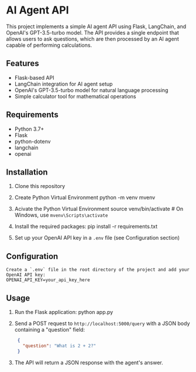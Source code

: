 # AI Agent API

This project implements a simple AI agent API using Flask, LangChain, and OpenAI's GPT-3.5-turbo model. The API provides a single endpoint that allows users to ask questions, which are then processed by an AI agent capable of performing calculations.

## Features

- Flask-based API
- LangChain integration for AI agent setup
- OpenAI's GPT-3.5-turbo model for natural language processing
- Simple calculator tool for mathematical operations

## Requirements

- Python 3.7+
- Flask
- python-dotenv
- langchain
- openai

## Installation

1. Clone this repository

2. Create Python Virtual Environment
    python -m venv mvenv

2. Acivate the Python Virtual Environment
     source venv/bin/activate  # On Windows, use `mvenv\Scripts\activate`

3. Install the required packages:
    pip install -r requirements.txt

4. Set up your OpenAI API key in a `.env` file (see Configuration section)

## Configuration
    Create a `.env` file in the root directory of the project and add your OpenAI API key:
    OPENAI_API_KEY=your_api_key_here

## Usage

1. Run the Flask application:
    python app.py

2. Send a POST request to `http://localhost:5000/query` with a JSON body containing a "question" field:
   ```json
    {
      "question": "What is 2 + 2?"
    }

3. The API will return a JSON response with the agent's answer.
